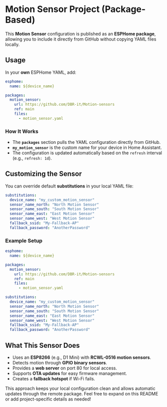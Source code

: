# Motion Sensor Project (Package-Based)

This **Motion Sensor** configuration is published as an **ESPHome package**, allowing you to include it directly from GitHub without copying YAML files locally.

## Usage
In your **own** ESPHome YAML, add:
```yaml
esphome:
  name: ${device_name}

packages:
  motion_sensor:
    url: https://github.com/DBR-it/Motion-sensors
    ref: main
    files:
      - motion_sensor.yaml
```

### How It Works
- The **`packages`** section pulls the YAML configuration directly from GitHub.
- **`my_motion_sensor`** is the custom name for your device in Home Assistant.
- The configuration is updated automatically based on the `refresh` interval (e.g., `refresh: 1d`).

## Customizing the Sensor
You can override default **substitutions** in your local YAML file:
```yaml
substitutions:
  device_name: "my_custom_motion_sensor"
  sensor_name_north: "North Motion Sensor"
  sensor_name_south: "South Motion Sensor"
  sensor_name_east: "East Motion Sensor"
  sensor_name_west: "West Motion Sensor"
  fallback_ssid: "My-Fallback-AP"
  fallback_password: "AnotherPassword"
```

### Example Setup
```yaml
esphome:
  name: ${device_name}

packages:
  motion_sensor:
    url: https://github.com/DBR-it/Motion-sensors
    ref: main
    files:
      - motion_sensor.yaml

substitutions:
  device_name: "my_custom_motion_sensor"
  sensor_name_north: "North Motion Sensor"
  sensor_name_south: "South Motion Sensor"
  sensor_name_east: "East Motion Sensor"
  sensor_name_west: "West Motion Sensor"
  fallback_ssid: "My-Fallback-AP"
  fallback_password: "AnotherPassword"
```

## What This Sensor Does
- Uses an **ESP8266** (e.g., D1 Mini) with **RCWL-0516 motion sensors**.
- Detects motion through **GPIO binary sensors**.
- Provides a **web server** on port 80 for local access.
- Supports **OTA updates** for easy firmware management.
- Creates a **fallback hotspot** if Wi-Fi fails.

This approach keeps your local configuration clean and allows automatic updates through the remote package. Feel free to expand on this README or add project-specific details as needed!


